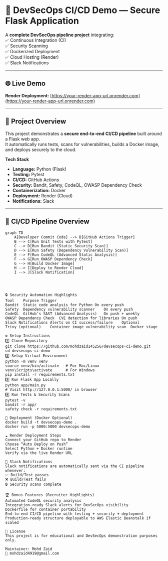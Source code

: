 # 🚀 DevSecOps CI/CD Demo — Secure Flask Application

A **complete DevSecOps pipeline project** integrating:  
✅ Continuous Integration (CI)  
✅ Security Scanning  
✅ Dockerized Deployment  
✅ Cloud Hosting (Render)  
✅ Slack Notifications  

---

## 🌐 Live Demo  
**Render Deployment:** [https://your-render-app-url.onrender.com](https://your-render-app-url.onrender.com)

---

## 🧱 Project Overview
This project demonstrates a **secure end-to-end CI/CD pipeline** built around a Flask web app.  
It automatically runs tests, scans for vulnerabilities, builds a Docker image, and deploys securely to the cloud.  

**Tech Stack**
- **Language:** Python (Flask)  
- **Testing:** Pytest  
- **CI/CD:** GitHub Actions  
- **Security:** Bandit, Safety, CodeQL, OWASP Dependency Check  
- **Containerization:** Docker  
- **Deployment:** Render (Cloud)  
- **Notifications:** Slack  

---

## 🧩 CI/CD Pipeline Overview

```mermaid
graph TD
    A[Developer Commit Code] --> B[GitHub Actions Trigger]
    B --> C[Run Unit Tests with Pytest]
    C --> D[Run Bandit (Static Security Scan)]
    D --> E[Run Safety (Dependency Vulnerability Scan)]
    E --> F[Run CodeQL (Advanced Static Analysis)]
    F --> G[Run OWASP Dependency Check]
    G --> H[Build Docker Image]
    H --> I[Deploy to Render Cloud]
    I --> J[Slack Notification]




🔒 Security Automation Highlights
Tool	Purpose	Trigger
Bandit	Static code analysis for Python	On every push
Safety	Dependency vulnerability scanner	On every push
CodeQL	GitHub’s SAST (Advanced Analysis)	On push + weekly
OWASP Dependency Check	CVE detection for libraries	On push
Slack Notifications	Alerts on CI success/failure	Optional
Trivy (optional)	Container image vulnerability scan	Docker stage

⚙️ Setup Instructions
1️⃣ Clone Repository
git clone https://github.com/mohdzaid145256/devsecops-ci-demo.git
cd devsecops-ci-demo
2️⃣ Setup Virtual Environment
python -m venv venv
source venv/bin/activate   # For Mac/Linux
venv\Scripts\activate      # For Windows
pip install -r requirements.txt
3️⃣ Run Flask App Locally
python app/main.py
# Visit http://127.0.0.1:5000/ in browser
4️⃣ Run Tests & Security Scans
pytest -v
bandit -r app/
safety check -r requirements.txt

🐳 Deployment (Docker Optional)
docker build -t devsecops-demo .
docker run -p 5000:5000 devsecops-demo

☁️ Render Deployment Steps
Connect your GitHub repo to Render
Choose “Auto Deploy on Push”
Select Python + Docker runtime
Verify via the live Render URL

🔔 Slack Notifications
Slack notifications are automatically sent via the CI pipeline whenever:
✅ Build/Test passes
❌ Build/Test fails
🔒 Security scans complete

🏆 Bonus Features (Recruiter Highlights)
Automated CodeQL security analysis
Integration-ready Slack alerts for DevSecOps visibility
Dockerfile for container portability
End-to-end CI/CD pipeline with testing + security + deployment
Production-ready structure deployable to AWS Elastic Beanstalk if scaled

📜 License
This project is for educational and DevSecOps demonstration purposes only.

Maintainer: Mohd Zaid
📧 mohdzaid4919@gmail.com
